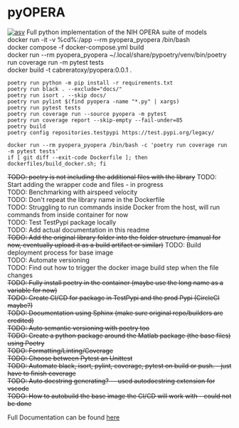 # pyOPERA
[![asv](http://img.shields.io/badge/benchmarked%20by-asv-blue.svg?style=flat)](http://your-url-here/)
Full python implementation of the NIH OPERA suite of models  
docker run -it -v %cd%:/app --rm pyopera_pyopera /bin/bash  
docker compose -f docker-compose.yml build  
docker run --rm pyopera_pyopera ~/.local/share/pypoetry/venv/bin/poetry run coverage run -m pytest tests  
docker build -t cabreratoxy/pyopera:0.0.1 .  

```
poetry run python -m pip install -r requirements.txt  
poetry run black . --exclude="docs/" 
poetry run isort . --skip docs/  
poetry run pylint $(find pyopera -name "*.py" | xargs)
poetry run pytest tests    
poetry run coverage run --source pyopera -m pytest  
poetry run coverage report --skip-empty --fail-under=85  
poetry build  
poetry config repositories.testpypi https://test.pypi.org/legacy/  

docker run --rm pyopera_pyopera /bin/bash -c 'poetry run coverage run -m pytest tests'   
if [ git diff --exit-code Dockerfile ]; then dockerfiles/build_docker.sh; fi
```



~~TODO: poetry is not including the additional files with the library~~
TODO: Start adding the wrapper code and files - in progress  
TODO: Benchmarking with airspeed velocity  
TODO: Don't repeat the library name in the Dockerfile  
TODO: Struggling to run commands inside Docker from the host, will run commands from inside container for now  
TODO: Test TestPypi package locally  
TODO: Add actual documentation in this readme  
~~TODO: Add the original library folder into the folder structure  (manual for now, eventually upload it as a build artifact or similar)~~
TODO: Build deployment process for base image  
TODO: Automate versioning  
TODO: Find out how to trigger the docker image build step when the file changes  
~~TODO: Fully install poetry in the container (maybe use the long name as a variable for now)~~  
~~TODO: Create CI/CD for package in TestPypi and the prod Pypi (CircleCI maybe?)~~  
~~TODO: Documentation using Sphinx (make sure original repo/builders are credited)~~  
~~TODO: Auto semantic versioning with poetry too~~    
~~TODO: Create a python package around the Matlab package (the base files) using Poetry~~  
~~TODO: Formatting/Linting/Coverage~~  
~~TODO: Choose between Pytest an Unittest~~  
~~TODO: Automate black, isort, pylint, coverage, pytest on build or push. - just have to finish coverage~~  
~~TODO: Auto docstring generating? -- used autodocstring extension for vscode~~  
~~TODO: How to autobuild the base image the CI/CD will work with - could not be done~~  

Full Documentation can be found [here](https://cabreratoxy.github.io/pyOPERA/)
